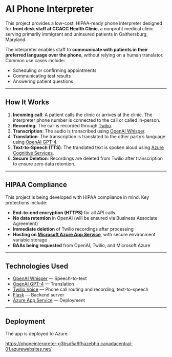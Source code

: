 ﻿# AI Phone Interpreter

This project provides a low-cost, HIPAA-ready phone interpreter designed for **front desk staff at CCACC Health Clinic**, a nonprofit medical clinic serving primarily immigrant and uninsured patients in Gaithersburg, Maryland.

The interpreter enables staff to **communicate with patients in their preferred language over the phone**, without relying on a human translator. Common use cases include:
- Scheduling or confirming appointments  
- Communicating test results  
- Answering patient questions  

---

## How It Works

1. **Incoming call**: A patient calls the clinic or arrives at the clinic. The interpreter phone number is connected to the call or called in-person.
2. **Recording**: The call is recorded through [Twilio](https://www.twilio.com/).
3. **Transcription**: The audio is transcribed using [OpenAI Whisper](https://platform.openai.com/docs/guides/speech-to-text/whisper).
4. **Translation**: The transcription is translated to the other party’s language using [OpenAI GPT-4](https://platform.openai.com/docs/guides/gpt).
5. **Text-to-Speech (TTS)**: The translated text is spoken aloud using [Azure Cognitive Services](https://azure.microsoft.com/en-us/products/cognitive-services/text-to-speech).
6. **Secure Deletion**: Recordings are deleted from Twilio after transcription to ensure zero data retention.

---

## HIPAA Compliance

This project is being developed with HIPAA compliance in mind. Key protections include:

- **End-to-end encryption (HTTPS)** for all API calls  
- **No data retention** in OpenAI (will be ensured via Business Associate Agreement)  
- **Immediate deletion** of Twilio recordings after processing  
- **Hosting on [Microsoft Azure App Service](https://azure.microsoft.com/en-us/products/app-service/)**, with secure environment variable storage  
- **BAAs being requested** from OpenAI, Twilio, and Microsoft Azure  

---

## Technologies Used

- [OpenAI Whisper](https://platform.openai.com/docs/guides/speech-to-text/whisper) — Speech-to-text  
- [OpenAI GPT-4](https://platform.openai.com/docs/guides/gpt) — Translation  
- [Twilio Voice](https://www.twilio.com/voice) — Phone call routing and recording, text-to-speech
- [Flask](https://flask.palletsprojects.com/) — Backend server  
- [Azure App Service](https://azure.microsoft.com/en-us/products/app-service/) — Deployment  

---

## Deployment

The app is deployed to Azure.

https://phoneinterpreter-g3bsd5a6fhazebhq.canadacentral-01.azurewebsites.net/
